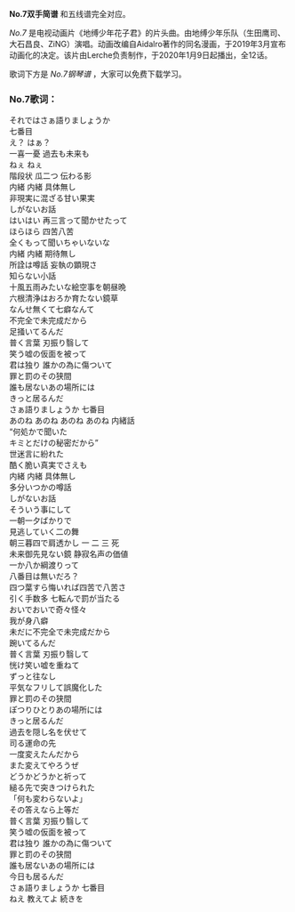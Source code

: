 

**No.7双手简谱** 和五线谱完全对应。

_No.7_
是电视动画片《地缚少年花子君》的片头曲。由地缚少年乐队（生田鹰司、大石昌良、ZiNG）演唱。动画改编自Aidalro著作的同名漫画，于2019年3月宣布动画化的决定。该片由Lerche负责制作，于2020年1月9日起播出，全12话。

歌词下方是 _No.7钢琴谱_ ，大家可以免费下载学习。

### No.7歌词：

それではさぁ語りましょうか  
七番目  
え？ はぁ？  
一喜一憂 過去も未来も  
ねぇ ねぇ  
階段状 瓜二つ 伝わる影  
内緒 内緒 具体無し  
非現実に混ざる甘い果実  
しがないお話  
はいはい 再三言って聞かせたって  
ほらほら 四苦八苦  
全くもって聞いちゃいないな  
内緒 内緒 期待無し  
所詮は噂話 妄執の顕現さ  
知らない小話  
十風五雨みたいな絵空事を朝昼晩  
六根清浄はおろか育たない鏡草  
なんせ無くて七癖なんて  
不完全で未完成だから  
足掻いてるんだ  
普く言葉 刃振り翳して  
笑う嘘の仮面を被って  
君は独り 誰かの為に傷ついて  
罪と罰のその狭間  
誰も居ないあの場所には  
きっと居るんだ  
さぁ語りましょうか 七番目  
あのね あのね あのね あのね 内緒話  
“何処かで聞いた  
キミとだけの秘密だから”  
世迷言に紛れた  
酷く脆い真実でさえも  
内緒 内緒 具体無し  
多分いつかの噂話  
しがないお話  
そういう事にして  
一朝一夕ばかりで  
見逃していく二の舞  
朝三暮四で肩透かし 一 二 三 死  
未来御先見ない鏡 静寂名声の価値  
一か八か綱渡りって  
八番目は無いだろ？  
四つ葉すら悔いれば四苦で八苦さ  
引く手数多 七転んで罰が当たる  
おいでおいで奇々怪々  
我が身八癖  
未だに不完全で未完成だから  
踠いてるんだ  
普く言葉 刃振り翳して  
恍け笑い嘘を重ねて  
ずっと往なし  
平気なフリして誤魔化した  
罪と罰のその狭間  
ぽつりひとりあの場所には  
きっと居るんだ  
過去を隠し名を伏せて  
司る運命の先  
一度変えたんだから  
また変えてやろうぜ  
どうかどうかと祈って  
縋る先で突きつけられた  
「何も変わらないよ」  
その答えなら上等だ  
普く言葉 刃振り翳して  
笑う嘘の仮面を被って  
君は独り 誰かの為に傷ついて  
罪と罰のその狭間  
誰も居ないあの場所には  
今日も居るんだ  
さぁ語りましょうか 七番目  
ねえ 教えてよ 続きを

